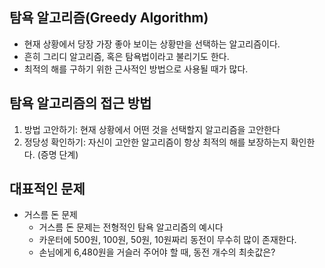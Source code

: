 ## 탐욕 알고리즘(Greedy Algorithm)
- 현재 상황에서 당장 가장 좋아 보이는 상황만을 선택하는 알고리즘이다.
- 흔히 그리디 알고리즘, 혹은 탐욕법이라고 불리기도 한다.
- 최적의 해를 구하기 위한 근사적인 방법으로 사용될 때가 많다.

## 탐욕 알고리즘의 접근 방법
1. 방법 고안하기: 현재 상황에서 어떤 것을 선택할지 알고리즘을 고안한다
2. 정당성 확인하기: 자신이 고안한 알고리즘이 항상 최적의 해를 보장하는지 확인한다. (증명 단계)

## 대표적인 문제

- 거스름 돈 문제
  - 거스름 돈 문제는 전형적인 탐욕 알고리즘의 예시다
  - 카운터에 500원, 100원, 50원, 10원짜리 동전이 무수히 많이 존재한다.
  - 손님에게 6,480원을 거슬러 주어야 할 때, 동전 개수의 최솟값은?